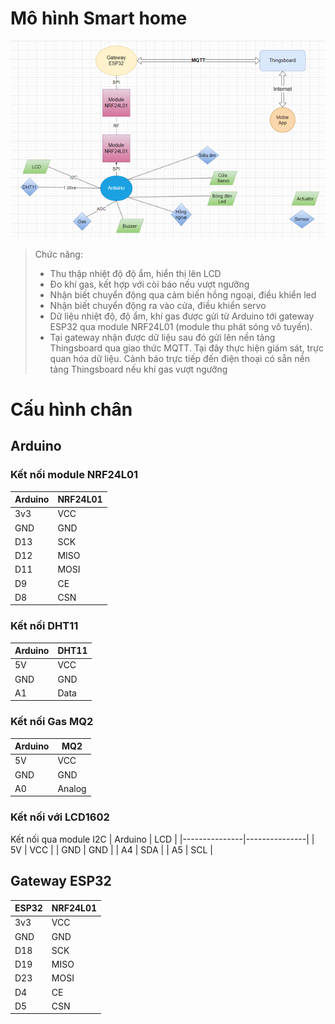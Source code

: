 # Mô hình Smart home
![Mô hình](https://github.com/kiennkt/smart_home/blob/main/smart_home.png)
> Chức năng:
> * Thu thập nhiệt độ độ ẩm, hiển thị lên LCD
> * Đo khí gas, kết hợp với còi báo nếu vượt ngưỡng
> * Nhận biết chuyển động qua cảm biến hồng ngoại, điều khiển led
> * Nhận biết chuyển động ra vào cửa, điều khiển servo
> * Dữ liệu nhiệt độ, độ ẩm, khí gas được gửi từ Arduino tới gateway ESP32 qua module NRF24L01 (module thu phát sóng vô tuyến).
> * Tại gateway nhận được dữ liệu sau đó gửi lên nền tảng Thingsboard qua giao thức MQTT. Tại đây thực hiện giám sát, trực quan hóa dữ liệu. Cảnh báo trực tiếp đến điện thoại có sẵn nền tảng Thingsboard nếu khí gas vượt ngưỡng

# Cấu hình chân
## Arduino
### Kết nối module NRF24L01
|    Arduino    |    NRF24L01   |
|---------------|---------------|
| 3v3 | VCC |
| GND | GND |
| D13 | SCK |
| D12 | MISO |
| D11 | MOSI |
| D9 | CE |
| D8 | CSN |
### Kết nối DHT11
|    Arduino    |    DHT11   |
|---------------|---------------|
| 5V | VCC |
| GND | GND |
| A1 | Data |
### Kết nối Gas MQ2
|    Arduino    |    MQ2   |
|---------------|---------------|
| 5V | VCC |
| GND | GND |
| A0 | Analog |
### Kết nối với LCD1602
Kết nối qua module I2C
|    Arduino    |    LCD   |
|---------------|---------------|
| 5V | VCC |
| GND | GND |
| A4 | SDA |
| A5 | SCL |
## Gateway ESP32
|    ESP32    |    NRF24L01   |
|---------------|---------------|
| 3v3 | VCC |
| GND | GND |
| D18 | SCK |
| D19 | MISO |
| D23 | MOSI |
| D4 | CE |
| D5 | CSN |



